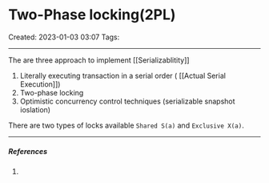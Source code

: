 
# Two-Phase locking(2PL)
Created: 2023-01-03 03:07
Tags: 
____

The are three approach to implement [[Serializablitity]]

1. Literally executing transaction in a serial order ( [[Actual Serial Execution]])
2. Two-phase locking
3. Optimistic concurrency control techniques (serializable snapshot ioslation)


There are two types of locks available `Shared S(a)` and `Exclusive X(a)`.







_____
##### References
1.

